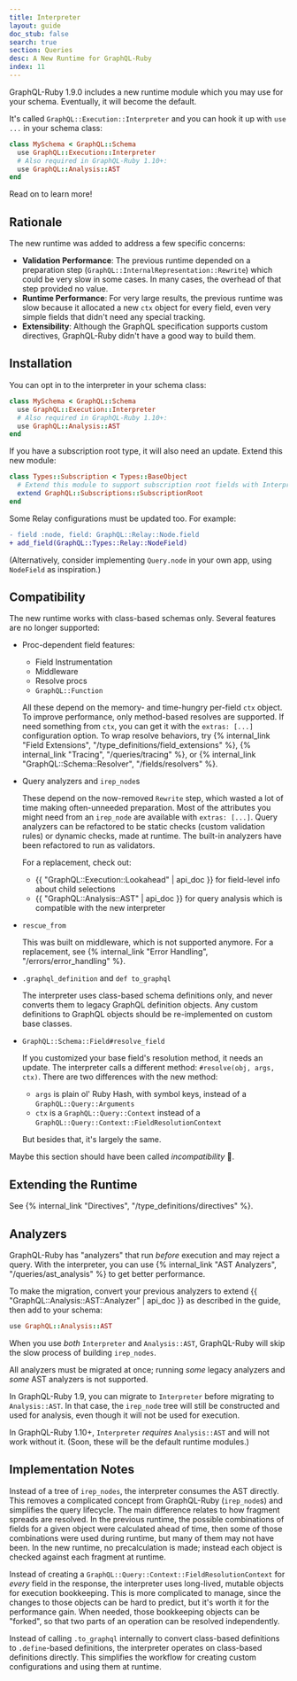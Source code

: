 ```yaml
---
title: Interpreter
layout: guide
doc_stub: false
search: true
section: Queries
desc: A New Runtime for GraphQL-Ruby
index: 11
---
```


GraphQL-Ruby 1.9.0 includes a new runtime module which you may use for your schema. Eventually, it will become the default.

It's called `GraphQL::Execution::Interpreter` and you can hook it up with `use ...` in your schema class:

```ruby
class MySchema < GraphQL::Schema
  use GraphQL::Execution::Interpreter
  # Also required in GraphQL-Ruby 1.10+:
  use GraphQL::Analysis::AST
end
```

Read on to learn more!

## Rationale

The new runtime was added to address a few specific concerns:

- __Validation Performance__: The previous runtime depended on a preparation step (`GraphQL::InternalRepresentation::Rewrite`) which could be very slow in some cases. In many cases, the overhead of that step provided no value.
- __Runtime Performance__: For very large results, the previous runtime was slow because it allocated a new `ctx` object for every field, even very simple fields that didn't need any special tracking.
- __Extensibility__: Although the GraphQL specification supports custom directives, GraphQL-Ruby didn't have a good way to build them.

## Installation

You can opt in to the interpreter in your schema class:

```ruby
class MySchema < GraphQL::Schema
  use GraphQL::Execution::Interpreter
  # Also required in GraphQL-Ruby 1.10+:
  use GraphQL::Analysis::AST
end
```

If you have a subscription root type, it will also need an update. Extend this new module:

```ruby
class Types::Subscription < Types::BaseObject
  # Extend this module to support subscription root fields with Interpreter
  extend GraphQL::Subscriptions::SubscriptionRoot
end
```

Some Relay configurations must be updated too. For example:

```diff
- field :node, field: GraphQL::Relay::Node.field
+ add_field(GraphQL::Types::Relay::NodeField)
```

(Alternatively, consider implementing `Query.node` in your own app, using `NodeField` as inspiration.)

## Compatibility

The new runtime works with class-based schemas only. Several features are no longer supported:

- Proc-dependent field features:

  - Field Instrumentation
  - Middleware
  - Resolve procs
  - `GraphQL::Function`

  All these depend on the memory- and time-hungry per-field `ctx` object. To improve performance, only method-based resolves are supported. If need something from `ctx`, you can get it with the `extras: [...]` configuration option. To wrap resolve behaviors, try {% internal_link "Field Extensions", "/type_definitions/field_extensions" %}, {% internal_link "Tracing", "/queries/tracing" %}, or {% internal_link "GraphQL::Schema::Resolver", "/fields/resolvers" %}.

- Query analyzers and `irep_node`s

  These depend on the now-removed `Rewrite` step, which wasted a lot of time making often-unneeded preparation. Most of the attributes you might need from an `irep_node` are available with `extras: [...]`. Query analyzers can be refactored to be static checks (custom validation rules) or dynamic checks, made at runtime. The built-in analyzers have been refactored to run as validators.

  For a replacement, check out:

  - {{ "GraphQL::Execution::Lookahead" | api_doc }} for field-level info about child selections
  - {{ "GraphQL::Analysis::AST" | api_doc }} for query analysis which is compatible with the new interpreter

- `rescue_from`

  This was built on middleware, which is not supported anymore. For a replacement, see {% internal_link "Error Handling", "/errors/error_handling" %}.

- `.graphql_definition` and `def to_graphql`

  The interpreter uses class-based schema definitions only, and never converts them to legacy GraphQL definition objects. Any custom definitions to GraphQL objects should be re-implemented on custom base classes.

- `GraphQL::Schema::Field#resolve_field`

  If you customized your base field's resolution method, it needs an update. The interpreter calls a different method: `#resolve(obj, args, ctx)`. There are two differences with the new method:

  - `args` is plain ol' Ruby Hash, with symbol keys, instead of a `GraphQL::Query::Arguments`
  - `ctx` is a `GraphQL::Query::Context` instead of a `GraphQL::Query::Context::FieldResolutionContext`

  But besides that, it's largely the same.

Maybe this section should have been called _incompatibility_ 🤔.

## Extending the Runtime

See {% internal_link "Directives", "/type_definitions/directives" %}.

## Analyzers

GraphQL-Ruby has "analyzers" that run _before_ execution and may reject a query. With the interpreter, you can use {% internal_link "AST Analyzers", "/queries/ast_analysis" %} to get better performance.

To make the migration, convert your previous analyzers to extend {{ "GraphQL::Analysis::AST::Analyzer" | api_doc }} as described in the guide, then add to your schema:

```ruby
use GraphQL::Analysis::AST
```

When you use _both_ `Interpreter` and `Analysis::AST`, GraphQL-Ruby will skip the slow process of building `irep_nodes`.

All analyzers must be migrated at once; running _some_ legacy analyzers and _some_ AST analyzers is not supported.


In GraphQL-Ruby 1.9, you can migrate to `Interpreter` before migrating to `Analysis::AST`. In that case, the `irep_node` tree will still be constructed and used for analysis, even though it will not be used for execution.

In GraphQL-Ruby 1.10+, `Interpreter` _requires_ `Analysis::AST` and will not work without it. (Soon, these will be the default runtime modules.)

## Implementation Notes

Instead of a tree of `irep_nodes`, the interpreter consumes the AST directly. This removes a complicated concept from GraphQL-Ruby (`irep_node`s) and simplifies the query lifecycle. The main difference relates to how fragment spreads are resolved. In the previous runtime, the possible combinations of fields for a given object were calculated ahead of time, then some of those combinations were used during runtime, but many of them may not have been. In the new runtime, no precalculation is made; instead each object is checked against each fragment at runtime.

Instead of creating a `GraphQL::Query::Context::FieldResolutionContext` for _every_ field in the response, the interpreter uses long-lived, mutable objects for execution bookkeeping. This is more complicated to manage, since the changes to those objects can be hard to predict, but it's worth it for the performance gain. When needed, those bookkeeping objects can be "forked", so that two parts of an operation can be resolved independently.

Instead of calling `.to_graphql` internally to convert class-based definitions to `.define`-based definitions, the interpreter operates on class-based definitions directly. This simplifies the workflow for creating custom configurations and using them at runtime.
